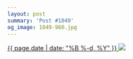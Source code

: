 ```yaml
---
layout: post
summary: 'Post #1049'
og_image: 1049-960.jpg
---
```


<p>
 <time>
  <a href="/1049">
   {{ page.date | date: "%B %-d, %Y" }}
  </a>
 </time>
 <a href="/1049">
  <img sizes="(min-width: 700px) 50vw, calc(100vw - 2rem)" src="{{ site.assets_url }}/1049-480.jpg" srcset="{{ site.assets_url }}/1049-240.jpg 240w, {{ site.assets_url }}/1049-480.jpg 480w, {{ site.assets_url }}/1049-720.jpg 720w, {{ site.assets_url }}/1049-960.jpg 960w"/>
 </a>
</p>

